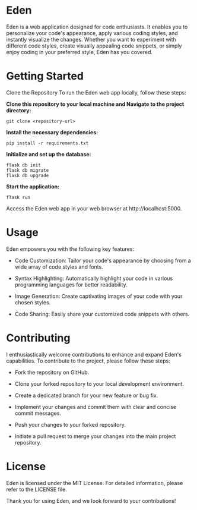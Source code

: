 # Eden
Eden is a web application designed for code enthusiasts. It enables you to personalize your code's appearance, apply various coding styles, and instantly visualize the changes. Whether you want to experiment with different code styles, create visually appealing code snippets, or simply enjoy coding in your preferred style, Eden has you covered.

# Getting Started
Clone the Repository
To run the Eden web app locally, follow these steps:

**Clone this repository to your local machine and Navigate to the project directory:**
```
git clone <repository-url>
```

**Install the necessary dependencies:**
```
pip install -r requirements.txt
```

**Initialize and set up the database:**
```
flask db init
flask db migrate
flask db upgrade
```

**Start the application:**
```
flask run
```
Access the Eden web app in your web browser at http://localhost:5000.

# Usage
Eden empowers you with the following key features:

- Code Customization: Tailor your code's appearance by choosing from a wide array of code styles and fonts.

- Syntax Highlighting: Automatically highlight your code in various programming languages for better readability.

- Image Generation: Create captivating images of your code with your chosen styles.

- Code Sharing: Easily share your customized code snippets with others.

# Contributing
I enthusiastically welcome contributions to enhance and expand Eden's capabilities. To contribute to the project, please follow these steps:

- Fork the repository on GitHub.

- Clone your forked repository to your local development environment.

- Create a dedicated branch for your new feature or bug fix.

- Implement your changes and commit them with clear and concise commit messages.

- Push your changes to your forked repository.

- Initiate a pull request to merge your changes into the main project repository.

# License
Eden is licensed under the MIT License. For detailed information, please refer to the LICENSE file.

Thank you for using Eden, and we look forward to your contributions!
